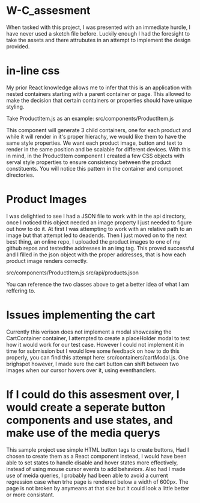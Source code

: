 # W-C_assesment

When tasked with this project, I was presented with an immediate hurdle, I have never used a sketch file before. Luckily enough I had the foresight to take the assets and there attrubutes in an attempt to implement the design provided. 

# in-line css
My prior React knowledge allows me to infer that this is an application with nested containers starting with a parent container or page. This allowed to make the decision that certain containers or properties should have unique styling. 

Take ProductItem.js as an example: src/components/ProductItem.js

This component will generate 3 child containers, one for each product and while it will render in it's proper hierachy, we would like them to have the same style properties. We want each product image, button and text to render in the same position and be scalable for different devices. With this in mind, in the ProductItem component I created a few CSS objects with serval style properties to ensure consistency between the product constituents. You will notice this pattern in the container and componet directories. 

# Product Images
I was delightied to see I had a JSON file to work with in the api directory, once I noticed this object needed an image property I just needed to figure out how to do it. At first I was attempting to work with an relative path to an image but that attempt led to deadends. Then I just moved on to the next best thing, an online repo, I uploaded the product images to one of my github repos and testedthe addresses in an img tag. This proved successful and I filled in the json object with the proper addresses, that is how each product image renders correctly. 

  src/components/ProductItem.js
  src/api/products.json
  
You can reference the two classes above to get a better idea of what I am reffering to.

# Issues implementing the cart
Currently this verison does not implement a modal showcasing the CartContainer container, I attempted to create a placeHolder modal to test how it would work for our test case. However I could not implement it in time for submission but I would love some feedback on how to do this properly, you can find this attempt here: src/containers/cartModal.js. One brighspot however, I made sure the cart button can shift between two images when our cursor hovers over it, using eventhandlers. 

# If I could do this assesment over, I would create a seperate button components and use states, and make use of the media querys 
This sample project use simple HTML button tags to create buttons, Had I chosen to create them as a React component instead, I would have been able to set states to handle disable and hover states more effectively, instead of using mouse cursor events to add behaviors. Also had I made use of meida queries, I probably had been able to avoid a current regression case when trhe page is rendered below a width of 600px. The page is not broken by anymeans at that size but it could look a little better or more consistant. 

